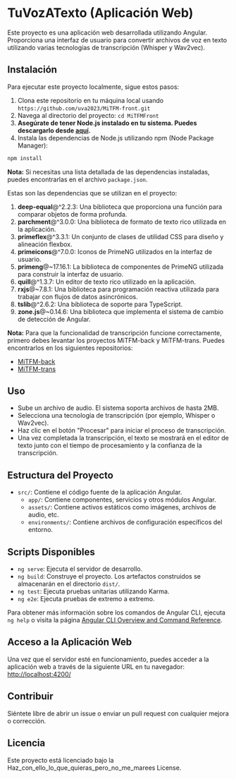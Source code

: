 # TuVozATexto (Aplicación Web)

Este proyecto es una aplicación web desarrollada utilizando Angular. Proporciona una interfaz de usuario para convertir archivos de voz en texto utilizando varias tecnologías de transcripción (Whisper y Wav2vec).

## Instalación

Para ejecutar este proyecto localmente, sigue estos pasos:

1. Clona este repositorio en tu máquina local usando `https://github.com/uva2023/MiTFM-front.git`
2. Navega al directorio del proyecto: `cd MiTFMFront`
3. **Asegúrate de tener Node.js instalado en tu sistema. Puedes descargarlo desde [aquí](https://nodejs.org/).**
4. Instala las dependencias de Node.js utilizando npm (Node Package Manager):

```bash
npm install
```

**Nota:** Si necesitas una lista detallada de las dependencias instaladas, puedes encontrarlas en el archivo `package.json`.

Estas son las dependencias que se utilizan en el proyecto:

1. **deep-equal**@^2.2.3: Una biblioteca que proporciona una función para comparar objetos de forma profunda.
2. **parchment**@^3.0.0: Una biblioteca de formato de texto rico utilizada en la aplicación.
3. **primeflex**@^3.3.1: Un conjunto de clases de utilidad CSS para diseño y alineación flexbox.
4. **primeicons**@^7.0.0: Iconos de PrimeNG utilizados en la interfaz de usuario.
5. **primeng**@~17.16.1: La biblioteca de componentes de PrimeNG utilizada para construir la interfaz de usuario.
6. **quill**@^1.3.7: Un editor de texto rico utilizado en la aplicación.
7. **rxjs**@~7.8.1: Una biblioteca para programación reactiva utilizada para trabajar con flujos de datos asincrónicos.
8. **tslib**@^2.6.2: Una biblioteca de soporte para TypeScript.
9. **zone.js**@~0.14.6: Una biblioteca que implementa el sistema de cambio de detección de Angular.

**Nota:** Para que la funcionalidad de transcripción funcione correctamente, primero debes levantar los proyectos MiTFM-back y MiTFM-trans. Puedes encontrarlos en los siguientes repositorios:

- [MiTFM-back](https://github.com/uva2023/MiTFM-back)
- [MiTFM-trans](https://github.com/uva2023/MiTFM-trans)

## Uso

- Sube un archivo de audio. El sistema soporta archivos de hasta 2MB.
- Selecciona una tecnología de transcripción (por ejemplo, Whisper o Wav2vec).
- Haz clic en el botón "Procesar" para iniciar el proceso de transcripción.
- Una vez completada la transcripción, el texto se mostrará en el editor de texto junto con el tiempo de procesamiento y la confianza de la transcripción.

## Estructura del Proyecto

- `src/`: Contiene el código fuente de la aplicación Angular.
  - `app/`: Contiene componentes, servicios y otros módulos Angular.
  - `assets/`: Contiene activos estáticos como imágenes, archivos de audio, etc.
  - `environments/`: Contiene archivos de configuración específicos del entorno.

## Scripts Disponibles

- `ng serve`: Ejecuta el servidor de desarrollo.
- `ng build`: Construye el proyecto. Los artefactos construidos se almacenarán en el directorio `dist/`.
- `ng test`: Ejecuta pruebas unitarias utilizando Karma.
- `ng e2e`: Ejecuta pruebas de extremo a extremo.

Para obtener más información sobre los comandos de Angular CLI, ejecuta `ng help` o visita la página [Angular CLI Overview and Command Reference](https://angular.io/cli).

## Acceso a la Aplicación Web

Una vez que el servidor esté en funcionamiento, puedes acceder a la aplicación web a través de la siguiente URL en tu navegador: [http://localhost:4200/](http://localhost:4200/)

## Contribuir

Siéntete libre de abrir un issue o enviar un pull request con cualquier mejora o corrección.

## Licencia

Este proyecto está licenciado bajo la Haz_con_ello_lo_que_quieras_pero_no_me_marees License.
